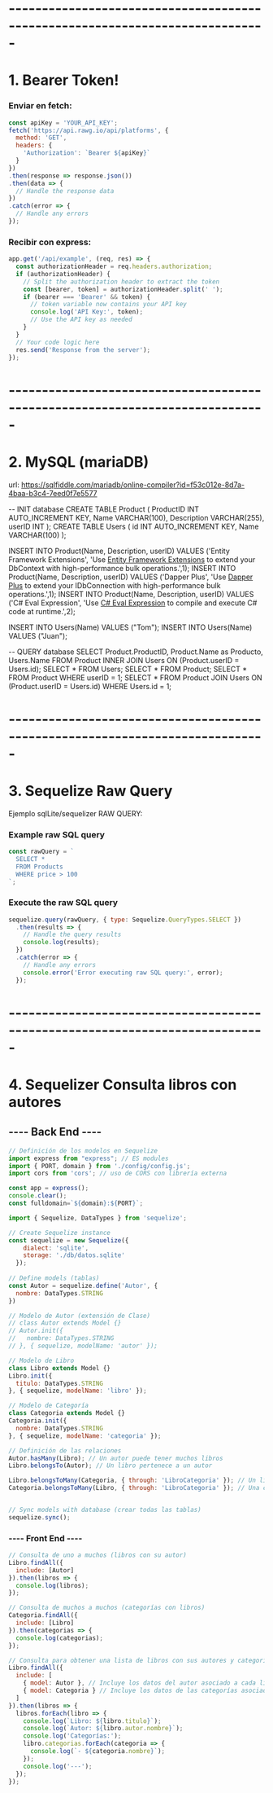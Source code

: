 

# -----------------------------------------------------------------------------

# 1. Bearer Token!

### Enviar en fetch:
```js
const apiKey = 'YOUR_API_KEY';
fetch('https://api.rawg.io/api/platforms', {
  method: 'GET',
  headers: {
    'Authorization': `Bearer ${apiKey}`
  }
})
.then(response => response.json())
.then(data => {
  // Handle the response data
})
.catch(error => {
  // Handle any errors
});
```

### Recibir con express:

```js
app.get('/api/example', (req, res) => {
  const authorizationHeader = req.headers.authorization;
  if (authorizationHeader) {
    // Split the authorization header to extract the token
    const [bearer, token] = authorizationHeader.split(' ');
    if (bearer === 'Bearer' && token) {
      // token variable now contains your API key
      console.log('API Key:', token);
      // Use the API key as needed
    }
  }
  // Your code logic here
  res.send('Response from the server');
});
```


# -----------------------------------------------------------------------------


# 2. MySQL (mariaDB)

url: https://sqlfiddle.com/mariadb/online-compiler?id=f53c012e-8d7a-4baa-b3c4-7eed0f7e5577

-- INIT database
CREATE TABLE Product (
  ProductID INT AUTO_INCREMENT KEY,
  Name VARCHAR(100),
  Description VARCHAR(255),
  userID INT
);
CREATE TABLE Users (
  id INT AUTO_INCREMENT KEY,
  Name VARCHAR(100)
);

INSERT INTO Product(Name, Description, userID) VALUES ('Entity Framework Extensions', 'Use <a href="https://entityframework-extensions.net/" target="_blank">Entity Framework Extensions</a> to extend your DbContext with high-performance bulk operations.',1);
INSERT INTO Product(Name, Description, userID) VALUES ('Dapper Plus', 'Use <a href="https://dapper-plus.net/" target="_blank">Dapper Plus</a> to extend your IDbConnection with high-performance bulk operations.',1);
INSERT INTO Product(Name, Description, userID) VALUES ('C# Eval Expression', 'Use <a href="https://eval-expression.net/" target="_blank">C# Eval Expression</a> to compile and execute C# code at runtime.',2);

INSERT INTO Users(Name) VALUES ("Tom");
INSERT INTO Users(Name) VALUES ("Juan");

-- QUERY database
SELECT Product.ProductID, Product.Name as Producto, Users.Name FROM Product INNER JOIN Users ON (Product.userID = Users.id);
SELECT * FROM Users;
SELECT * FROM Product;
SELECT * FROM Product WHERE userID = 1;
SELECT * FROM Product JOIN Users ON (Product.userID = Users.id) WHERE Users.id = 1;


# -----------------------------------------------------------------------------

# 3. Sequelize Raw Query

Ejemplo sqlLite/sequelizer RAW QUERY:
### Example raw SQL query

```js
const rawQuery = `
  SELECT *
  FROM Products
  WHERE price > 100
`;
```

### Execute the raw SQL query

```js
sequelize.query(rawQuery, { type: Sequelize.QueryTypes.SELECT })
  .then(results => {
    // Handle the query results
    console.log(results);
  })
  .catch(error => {
    // Handle any errors
    console.error('Error executing raw SQL query:', error); 
  });
```

# -----------------------------------------------------------------------------

# 4. Sequelizer Consulta libros con autores


## ---- Back End ----

```js
// Definición de los modelos en Sequelize
import express from "express"; // ES modules
import { PORT, domain } from './config/config.js';
import cors from 'cors'; // uso de CORS con librería externa

const app = express();
console.clear();
const fulldomain=`${domain}:${PORT}`;

import { Sequelize, DataTypes } from 'sequelize';

// Create Sequelize instance
const sequelize = new Sequelize({
    dialect: 'sqlite',
    storage: './db/datos.sqlite'
  });
  
// Define models (tablas)
const Autor = sequelize.define('Autor', {
  nombre: DataTypes.STRING
})

// Modelo de Autor (extensión de Clase)
// class Autor extends Model {}
// Autor.init({
//   nombre: DataTypes.STRING
// }, { sequelize, modelName: 'autor' });

// Modelo de Libro
class Libro extends Model {}
Libro.init({
  titulo: DataTypes.STRING
}, { sequelize, modelName: 'libro' });

// Modelo de Categoría
class Categoria extends Model {}
Categoria.init({
  nombre: DataTypes.STRING
}, { sequelize, modelName: 'categoria' });

// Definición de las relaciones
Autor.hasMany(Libro); // Un autor puede tener muchos libros
Libro.belongsTo(Autor); // Un libro pertenece a un autor

Libro.belongsToMany(Categoria, { through: 'LibroCategoria' }); // Un libro puede tener muchas categorías
Categoria.belongsToMany(Libro, { through: 'LibroCategoria' }); // Una categoría puede tener muchos libros


// Sync models with database (crear todas las tablas)
sequelize.sync();

```

### ---- Front End ----


```js
// Consulta de uno a muchos (libros con su autor)
Libro.findAll({
  include: [Autor]
}).then(libros => {
  console.log(libros);
});

// Consulta de muchos a muchos (categorías con libros)
Categoria.findAll({
  include: [Libro]
}).then(categorias => {
  console.log(categorias);
});

// Consulta para obtener una lista de libros con sus autores y categorías
Libro.findAll({
  include: [
    { model: Autor }, // Incluye los datos del autor asociado a cada libro
    { model: Categoria } // Incluye los datos de las categorías asociadas a cada libro
  ]
}).then(libros => {
  libros.forEach(libro => {
    console.log(`Libro: ${libro.titulo}`);
    console.log(`Autor: ${libro.autor.nombre}`);
    console.log('Categorías:');
    libro.categorias.forEach(categoria => {
      console.log(`- ${categoria.nombre}`);
    });
    console.log('---');
  });
});

```